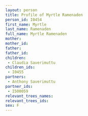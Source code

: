 ```yaml
---
layout: person
title: Profile of Myrtle Ramenaden
person_id: I0454
first_name: Myrtle
last_name: Ramenaden
full_name: Myrtle Ramenaden
mother: 
mother_id: 
father: 
father_id: 
children:
 - Claudia Saverimuttu
children_ids:
 - I0455
partners:
 - Anthony Saverimuttu
partner_ids:
 - I500059
relevant_trees_names:
relevant_trees_ids:
sex: F
---
```


